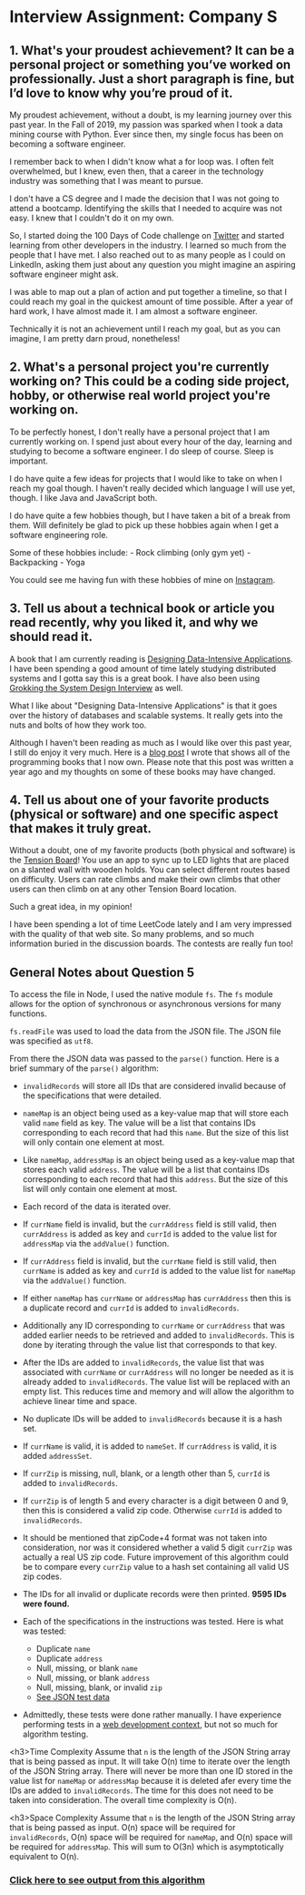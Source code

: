 <h1>Interview Assignment: Company S</h1>

<h2>1. What's your proudest achievement? It can be a personal project or something you’ve worked on professionally. Just a short paragraph is fine, but I’d love to know why you’re proud of it.</h2>

My proudest achievement, without a doubt, is my learning journey over this past year.  In the Fall of 2019, my passion was sparked when I took a data mining course with Python.  Ever since then, my single focus has been on becoming a software engineer.

I remember back to when I didn't know what a for loop was.  I often felt overwhelmed, but I knew, even then, that a career in the technology industry was something that I was meant to pursue.

I don't have a CS degree and I made the decision that I was not going to attend a bootcamp.  Identifying the skills that I needed to acquire was not easy.  I knew that I couldn't do it on my own.

So, I started doing the 100 Days of Code challenge on [Twitter](https://twitter.com/DanielLeskosky) and started learning from other developers in the industry.  I learned so much from the people that I have met.  I also reached out to as many people as I could on LinkedIn, asking them just about any question you might imagine an aspiring software engineer might ask.

I was able to map out a plan of action and put together a timeline, so that I could reach my goal in the quickest amount of time possible.  After a year of hard work, I have almost made it.  I am almost a software engineer.  

Technically it is not an achievement until I reach my goal, but as you can imagine, I am pretty darn proud, nonetheless!

<h2>2. What's a personal project you're currently working on? This could be a coding side project, hobby, or otherwise real world project you're working on.</h2>

To be perfectly honest, I don't really have a personal project that I am currently working on.  I spend just about every hour of the day, learning and studying to become a software engineer.  I do sleep of course.  Sleep is important.

I do have quite a few ideas for projects that I would like to take on when I reach my goal though.  I haven't really decided which language I will use yet, though.  I like Java and JavaScript both.

I do have quite a few hobbies though, but I have taken a bit of a break from them.  Will definitely be glad to pick up these hobbies again when I get a software engineering role.

Some of these hobbies include:
    - Rock climbing (only gym yet)
    - Backpacking
    - Yoga

You could see me having fun with these hobbies of mine on [Instagram](https://www.instagram.com/danielleskosky/).

<h2>3. Tell us about a technical book or article you read recently, why you liked it, and why we should read it.</h2>

A book that I am currently reading is [Designing Data-Intensive Applications](https://www.amazon.com/Designing-Data-Intensive-Applications-Reliable-Maintainable/dp/1449373321).  I have been spending a good amount of time lately studying distributed systems and I gotta say this is a great book.  I have also been using [Grokking the System Design Interview](https://www.educative.io/courses/grokking-the-system-design-interview) as well.

What I like about "Designing Data-Intensive Applications" is that it goes over the history of databases and scalable systems.  It really gets into the nuts and bolts of how they work too.

Although I haven't been reading as much as I would like over this past year, I still do enjoy it very much.  Here is a [blog post](https://www.danielleskosky.com/the-best-programming-books/) I wrote that shows all of the programming books that I now own.  Please note that this post was written a year ago and my thoughts on some of these books may have changed.

<h2>4. Tell us about one of your favorite products (physical or software) and one specific aspect that makes it truly great.</h2>

Without a doubt, one of my favorite products (both physical and software) is the [Tension Board](https://www.tensionclimbing.com/product/tension-board-sets/)!  You use an app to sync up to LED lights that are placed on a slanted wall with wooden holds.  You can select different routes based on difficulty.  Users can rate climbs and make their own climbs that other users can then climb on at any other Tension Board location.  

Such a great idea, in my opinion!

I have been spending a lot of time LeetCode lately and I am very impressed with the quality of that web site.  So many problems, and so much information buried in the discussion boards.  The contests are really fun too!

<h2>General Notes about Question 5</h2>

To access the file in Node, I used the native module `fs`.  The `fs` module allows for the option of synchronous or asynchronous versions for many functions.

`fs.readFile` was used to load the data from the JSON file.  The JSON file was specified as `utf8`.

From there the JSON data was passed to the `parse()` function.
Here is a brief summary of the `parse()` algorithm:

* `invalidRecords` will store all IDs that are considered invalid because of the specifications that were detailed.

* `nameMap` is an object being used as a key-value map that will store each valid `name` field as key.  The value will be a list that contains IDs corresponding to each record that had this `name`.  But the size of this list will only contain one element at most. 

* Like `nameMap`, `addressMap` is an object being used as a key-value map that stores each valid `address`.  The value will be a list that contains IDs corresponding to each record that had this `address`.  But the size of this list will only contain one element at most.

* Each record of the data is iterated over.

* If `currName` field is invalid, but the `currAddress` field is still valid, then `currAddress` is added as key and `currId` is added to the value list for `addressMap` via the `addValue()` function.

* If `currAddress` field is invalid, but the `currName` field is still valid, then `currName` is added as key and `currId` is added to the value list for `nameMap` via the `addValue()` function.

* If either `nameMap` has `currName` or `addressMap` has `currAddress` then this is a duplicate record and `currId` is added to `invalidRecords`.  

* Additionally any ID corresponding to `currName` or `currAddress` that was added earlier needs to be retrieved and added to `invalidRecords`.  This is done by iterating through the value list that corresponds to that key.

* After the IDs are added to `invalidRecords`, the value list that was associated with `currName` or `currAddress` will no longer be needed as it is already added to `invalidRecords`.  The value list will be replaced with an empty list.  This reduces time and memory and will allow the algorithm to achieve linear time and space.

* No duplicate IDs will be added to `invalidRecords` because it is a hash set.

* If `currName` is valid, it is added to `nameSet`.  If `currAddress` is valid, it is added `addressSet`.

* If `currZip` is missing, null, blank, or a length other than 5, `currId` is added to `invalidRecords`.

* If `currZip` is of length 5 and every character is a digit between 0 and 9, then this is considered a valid zip code.  Otherwise `currId` is added to `invalidRecords`.

* It should be mentioned that zipCode+4 format was not taken into consideration, nor was it considered whether a valid 5 digit `currZip` was actually a real US zip code.  Future improvement of this algorithm could be to compare every `currZip` value to a hash set containing all valid US zip codes.

* The IDs for all invalid or duplicate records were then printed.  **9595 IDs were found.**

* Each of the specifications in the instructions was tested.  Here is what was tested:
    - Duplicate `name`
    - Duplicate `address`
    - Null, missing, or blank `name`
    - Null, missing, or blank `address`
    - Null, missing, blank, or invalid `zip`
    - [See JSON test data](https://github.com/djl218/Assignments/tree/main/Company%20S/TestData)

* Admittedly, these tests were done rather manually.  I have experience performing tests in a [web development context](https://github.com/djl218/notesApp-backend/blob/master/tests/note_api.test.js), but not so much for algorithm testing.

\<h3>Time Complexity</h3>
Assume that `n` is the length of the JSON String array that is being passed as input.  It will take O(n) time to iterate over the length of the JSON String array.  There will never be more than one ID stored in the value list for `nameMap` or `addressMap` because it is deleted afer every time the IDs are added to `invalidRecords`.  The time for this does not need to be taken into consideration.  The overall time complexity is O(n).   

\<h3>Space Complexity</h3>
Assume that `n` is the length of the JSON String array that is being passed as input.  O(n) space will be required for `invalidRecords`, O(n) space will be required for `nameMap`, and O(n) space will be required for `addressMap`.  This will sum to O(3n) which is asymptotically equivalent to O(n).

[<h3>Click here to see output from this algorithm</h3>](https://github.com/djl218/Assignments/blob/main/Company%20S/output.txt)